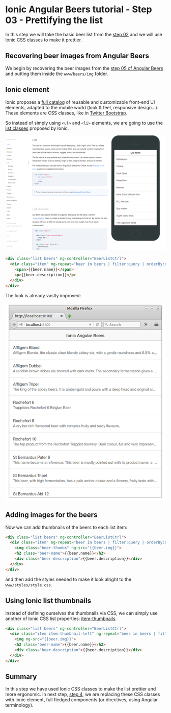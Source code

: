 #  Ionic Angular Beers tutorial - Step 03 - Prettifying the list

In this step we will take the basic beer list from the [step 02](./step-02) and we will use Ionic CSS classes to make it prettier.

## Recovering beer images from Angular Beers

We begin by recovering the beer images from the [step 05 of Angular Beers](https://github.com/LostInBrittany/angular-beers/tree/master/step-05) and putting them inside the `www/beers/img` folder.

## Ionic element

Ionic proposes a [full catalog](http://ionicframework.com/docs/components/) of reusable and customizable front-end UI elements, adapted to the mobile world (look & feel, responsive design...). These elements are CSS classes, like in <a href="http://getbootstrap.com/">Twitter Bootstrap</a>.

So instead of simply using `<ul>` and `<li>` elements, we are going to use the [list classes](http://ionicframework.com/docs/components/#list) proposed by Ionic.

![list classes elements](../img/step-03-01.png)

```html
<div class="list beers" ng-controller="BeerListCtrl">
  <div class="item" ng-repeat="beer in beers | filter:query | orderBy:orderProp">
    <span>{{beer.name}}</span>
    <p>{{beer.description}}</p>
  </div>
</div>
```

The look is already vastly improved:

![Beer list with list classes](../img/step-03-02.png)

## Adding images for the beers

Now we can add thumbnails of the beers to each list item:

```html
<div class="list beers" ng-controller="BeerListCtrl">
  <div class="item" ng-repeat="beer in beers | filter:query | orderBy:orderProp">
    <img class="beer-thumbs" ng-src="{{beer.img}}">
    <h2 class="beer-name">{{beer.name}}</h2>
    <div class="beer-description">{{beer.description}}</div>
  </div>
</div>
```

and then add the styles needed to make it look alright to the `www/styles/style.css`.

## Using Ionic list thumbnails

Instead of defining ourselves the thumbnails via CSS, we can simply use another of Ionic CSS list properties:
[item-thumbnails](http://ionicframework.com/docs/components/#item-thumbnails).

```html
<div class="list beers" ng-controller="BeerListCtrl">
  <div class="item item-thumbnail-left" ng-repeat="beer in beers | filter:query | orderBy:orderProp">
    <img ng-src="{{beer.img}}">
    <h2 class="beer-name">{{beer.name}}</h2>
    <div class="beer-description">{{beer.description}}</div>
  </div>
</div>
```

## Summary

In this step we have used Ionic CSS classes to make the list prettier and more ergonomic. In next step, [step 4](../step-04),
we are replacing these CSS classes with Ionic element, full fledged components (or directives, using Angular terminology).
